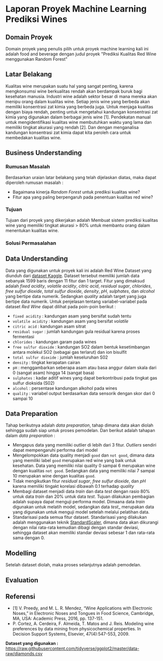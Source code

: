 # Laporan Proyek Machine Learning Prediksi Wines
## Domain Proyek
Domain proyek yang penulis pilih untuk proyek machine learning kali ini adalah food and beverage dengan judul proyek "Prediksi Kualitas Red Wine menggunakan Random Forest"

## Latar Belakang
Kualitas wine merupakan suatu hal yang sangat penting, karena mengkonsumsi wine berkualitas rendah akan berdampak buruk bagi kesehatan manusia. Industri wine adalah sektor besar di mana mereka akan menipu orang dalam kualitas wine. Setiap jenis wine yang berbeda akan memiliki konsentrasi zat kimia yang berbeda juga. Untuk menjaga kualitas dengan biaya rendah, penting untuk mengetahui kandungan konsentrasi zat kimia yang digunakan dalam berbagai jenis wine [1]. Pendekatan manual untuk mengidentifikasi kualitas wine membutuhkan waktu yang lama dan memiliki tingkat akurasi yang rendah [2]. Dan dengan menganalisa kandungan konsentrasi zat kimia dapat kita peroleh cara untuk membedakan kualitas wine.

## Business Understanding
### Rumusan Masalah
Berdasarkan uraian latar belakang yang telah dijelaskan diatas, maka dapat diperoleh rumusan masalah :

*   Bagaimana kinerja _Random Forest_ untuk prediksi kualitas wine?
* Fitur apa yang paling berpengaruh pada penentuan kualitas red wine?

### Tujuan
Tujuan dari proyek yang dikerjakan adalah Membuat sistem prediksi kualitas wine yang memiliki tingkat akurasi > 80% untuk membantu orang dalam menentukan kualitas wine.

### Solusi Permasalahan


## Data Understanding
Data yang digunakan untuk proyek kali ini adalah Red Wine Dataset yang diunduh dari [dataset Kaggle](https://www.kaggle.com/uciml/red-wine-quality-cortez-et-al-2009). Dataset tersebut memiliki jumlah data sebanyak 1599 baris dengan 11 fitur dan 1 target. Fitur yang dimaksud adalah _fixed acidity_, _volatile acidity_, _citric acid_, _residual sugar_, _chlorides_, _free sulfur dioxide_, _total sulfur dioxide_, _density_, _pH_, _sulphates_, dan _alcohol_ yang bertipe data numerik. Sedangkan _quality_ adalah target yang juga bertipe data numerik. Untuk penjelasan tentang variabel-variabel pada dataset _Red Wine_ dapat dilihat pada poin-poin berikut :
* `fixed acidity` :  kandungan asam yang bersifat sudah tentu
* `volatile acidity` :  kandungan asam yang bersifat _volatile_
* `citric acid` : kandungan asam sitrat
* `residual sugar` : jumlah kandungan gula residual karena proses fermentasi
* `chlorides` :  kandungan garam pada wines
* `free sulfur dioxide` : kandungan SO2 dalam bentuk kesetimbangan antara molekul SO2 (sebagai gas terlarut) dan ion bisulfit
* `total sulfur dioxide` : jumlah keseluruhan S02
* `density` :  tingkat kerapatan cairan
* `pH` :  menggambarkan seberapa asam atau basa anggur dalam skala dari 0 (sangat asam) hingga 14 (sangat basa)
* `sulphates` : kadar aditif wines yang dapat berkontribusi pada tingkat gas sulfur dioksida (S02)
* `alcohol` : persentase kandungan alkohol pada wines
* `quality` :  variabel output berdasarkan data sensorik dengan skor dari 0 sampai 10

## Data Preparation
Tahap berikutnya adalah _data preparation_, tahap dimana data akan diolah sehingga sudah siap untuk proses pemodelan. Dan berikut adalah tahapan dalam _data preparation_ :
* Mengapus data yang memiliki outlier di lebih dari 3 fitur. _Outliers_ sendiri dapat mempengaruhi performa dari model 
* Mengelompokkan data quality menjadi `good` dan `not good`, dimana data yang memiliki label `good` merupakan red wine yang baik untuk kesehatan. Data yang memiliki nilai quality 0 sampai 6 merupakan wine dengan kualitas `not good`. Sedangkan data yang memiliki nilai 7 sampai 10 merupakan wine dengan kualitas `good`.
* Tidak mengikutkan fitur _residual sugar_, _free sulfur dioxide_, dan _pH_ karena memiliki tingakt korelasi dibawah 0.1 terhadap _quality_
* Membagi dataset menjadi data _train_ dan data _test_ dengan rasio 80% untuk data _train_ dan 20% untuk data _test_. Tujuan dilakukan pembagian adalah supaya dapat menguji performa model. Dimaana data _train_ digunakan untuk melatih model, sedangkan data _test__ merupakan data yang digunakan untuk menguji model setelah melalui pelatihan data. 
* Standarisasi pada semua fitur dataset. Standarisasi yang dilakukan adalah menggunakan teknik [StandardScaler](https://scikit-learn.org/0.24/modules/generated/sklearn.preprocessing.MinMaxScaler.html#sklearn.preprocessing.StandardScaler), dimana data akan dikurangi dengan nilai rata-rata kemudian dibagi dengan standar deviasi, sehingga dataset akan memiliki standar deviasi sebesar 1 dan rata-rata sama dengan 0.

## Modelling
Setelah dataset diolah, maka proses selanjutnya adalah pemodelan.

## Evaluation

## Referensi
* [1] V. Preedy, and M. L. R. Mendez, “Wine Applications with Electronic Noses,” in Electronic Noses and Tongues in Food Science, Cambridge, MA, USA: Academic Press, 2016, pp. 137-151.
* P. Cortez, A. Cerdeira, F. Almeida, T. Matos and J. Reis. Modeling wine preferences by data mining from physicochemical properties. In Decision Support Systems, Elsevier, 47(4):547-553, 2009.

<b>Dataset yang digunakan :</b> https://raw.githubusercontent.com/tidyverse/ggplot2/master/data-raw/diamonds.csv


